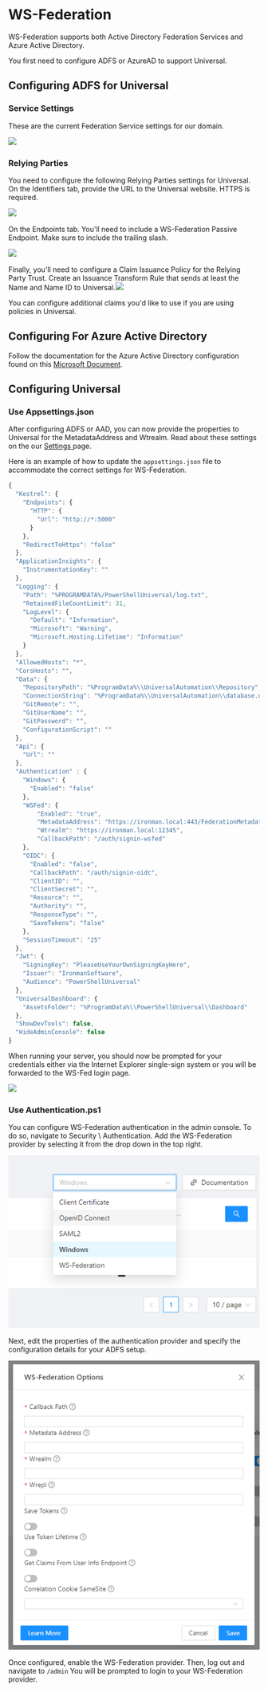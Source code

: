 # WS-Federation

WS-Federation supports both Active Directory Federation Services and Azure Active Directory.

You first need to configure ADFS or AzureAD to support Universal.

## Configuring ADFS for Universal <a href="#configuring-adfs-for-universal-dashboard" id="configuring-adfs-for-universal-dashboard"></a>

### Service Settings <a href="#service-settings" id="service-settings"></a>

These are the current Federation Service settings for our domain.

![](https://gblobscdn.gitbook.com/assets%2F-L9mVQO4zbOX7ZcHvIte%2F-Lob6ow15SQRLl3vo8ZV%2F-Lob7luBvuEGUTrLIors%2Fimage.png?alt=media\&token=64c3c00f-1d2c-4346-bcc1-dd89e7cf4c24)

### Relying Parties <a href="#relying-parties" id="relying-parties"></a>

You need to configure the following Relying Parties settings for Universal. On the Identifiers tab, provide the URL to the Universal website. HTTPS is required.

![](https://gblobscdn.gitbook.com/assets%2F-L9mVQO4zbOX7ZcHvIte%2F-Lob6ow15SQRLl3vo8ZV%2F-Lob8DOuN3sGBzbdctQb%2Fimage.png?alt=media\&token=8b2fac2f-c5e1-4ceb-963e-ab9c7eb85484)

On the Endpoints tab. You'll need to include a WS-Federation Passive Endpoint. Make sure to include the trailing slash.

![](https://gblobscdn.gitbook.com/assets%2F-L9mVQO4zbOX7ZcHvIte%2F-Lob6ow15SQRLl3vo8ZV%2F-Lob8hIg0Ot1uN1PsimG%2Fimage.png?alt=media\&token=e6673c7c-a125-4b04-b0c0-ba7d0a677d6a)

Finally, you'll need to configure a Claim Issuance Policy for the Relying Party Trust. Create an Issuance Transform Rule that sends at least the Name and Name ID to Universal.![](https://gblobscdn.gitbook.com/assets%2F-L9mVQO4zbOX7ZcHvIte%2F-Lob6ow15SQRLl3vo8ZV%2F-Lob92zcF4qYpWtR0g\_4%2Fimage.png?alt=media\&token=34dfd4db-d742-4f8b-a271-86d37542dc35)

You can configure additional claims you'd like to use if you are using policies in Universal.

## Configuring For Azure Active Directory <a href="#configuring-for-azure-active-directory" id="configuring-for-azure-active-directory"></a>

Follow the documentation for the Azure Active Directory configuration found on this [Microsoft Document](https://docs.microsoft.com/en-us/aspnet/core/security/authentication/ws-federation?view=aspnetcore-2.2#azure-active-directory).

## Configuring Universal <a href="#configuring-universal-dashboard" id="configuring-universal-dashboard"></a>

### Use Appsettings.json

After configuring ADFS or AAD, you can now provide the properties to Universal for the MetadataAddress and Wtrealm. Read about these settings on the our [Settings ](../settings.md)page.

Here is an example of how to update the `appsettings.json` file to accommodate the correct settings for WS-Federation.

```javascript
{
  "Kestrel": {
    "Endpoints": {
      "HTTP": {
        "Url": "http://*:5000"
      }
    },
    "RedirectToHttps": "false"
  },
  "ApplicationInsights": {
    "InstrumentationKey": ""
  },
  "Logging": {
    "Path": "%PROGRAMDATA%/PowerShellUniversal/log.txt",
    "RetainedFileCountLimit": 31,
    "LogLevel": {
      "Default": "Information",
      "Microsoft": "Warning",
      "Microsoft.Hosting.Lifetime": "Information"
    }
  },
  "AllowedHosts": "*",
  "CorsHosts": "",
  "Data": {
    "RepositoryPath": "%ProgramData%\\UniversalAutomation\\Repository",
    "ConnectionString": "%ProgramData%\\UniversalAutomation\\database.db",
    "GitRemote": "",
    "GitUserName": "",
    "GitPassword": "", 
    "ConfigurationScript": ""
  },
  "Api": {
    "Url": ""
  },
  "Authentication" : {
    "Windows": {
      "Enabled": "false"
    },
    "WSFed": {
        "Enabled": "true",
        "MetadataAddress": "https://ironman.local:443/FederationMetadata/2007-06/FederationMetadata.xml",
        "Wtrealm": "https://ironman.local:12345",
        "CallbackPath": "/auth/signin-wsfed"
    },
    "OIDC": {
      "Enabled": "false",
      "CallbackPath": "/auth/signin-oidc",
      "ClientID": "",
      "ClientSecret": "",
      "Resource": "",
      "Authority": "",
      "ResponseType": "",
      "SaveTokens": "false"
    },
    "SessionTimeout": "25"
  },
  "Jwt": {  
    "SigningKey": "PleaseUseYourOwnSigningKeyHere",  
    "Issuer": "IronmanSoftware",
    "Audience": "PowerShellUniversal"
  },
  "UniversalDashboard": {
    "AssetsFolder": "%ProgramData%\\PowerShellUniversal\\Dashboard"
  },
  "ShowDevTools": false,
  "HideAdminConsole": false
}
```

When running your server, you should now be prompted for your credentials either via the Internet Explorer single-sign system or you will be forwarded to the WS-Fed login page.

![](https://gblobscdn.gitbook.com/assets%2F-L9mVQO4zbOX7ZcHvIte%2F-Lob6ow15SQRLl3vo8ZV%2F-Lob9yeDdGENbUiyz4Sj%2Fimage.png?alt=media\&token=910db2dd-85f3-46eb-b3ec-9f551f244439)

### Use Authentication.ps1

You can configure WS-Federation authentication in the admin console. To do so, navigate to Security \ Authentication. Add the WS-Federation provider by selecting it from the drop down in the top right.&#x20;

![](<../../.gitbook/assets/image (371) (1).png>)

Next, edit the properties of the authentication provider and specify the configuration details for your ADFS setup.&#x20;

![](<../../.gitbook/assets/image (332) (1).png>)

Once configured, enable the WS-Federation provider. Then, log out and navigate to `/admin` You will be prompted to login to your WS-Federation provider.&#x20;
